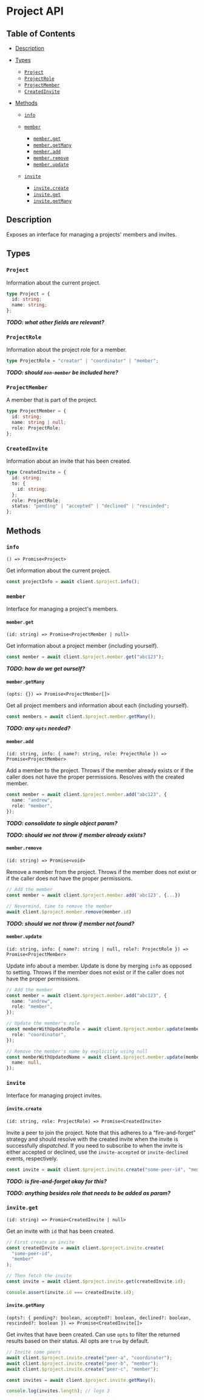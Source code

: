 # Project API

## Table of Contents

- [Description](#description)

- [Types](#types)

  - [`Project`](#project)
  - [`ProjectRole`](#projectrole)
  - [`ProjectMember`](#projectmember)
  - [`CreatedInvite`](#createdinvite)

- [Methods](#methods)

  - [`info`](#info)

  - [`member`](#member)

    - [`member.get`](#memberget)
    - [`member.getMany`](#membergetmany)
    - [`member.add`](#memberadd)
    - [`member.remove`](#memberremove)
    - [`member.update`](#memberupdate)

  - [`invite`](#invite)

    - [`invite.create`](#invitecreate)
    - [`invite.get`](#inviteget)
    - [`invite.getMany`](#invitegetmany`)

## Description

Exposes an interface for managing a projects' members and invites.

## Types

### `Project`

Information about the current project.

```ts
type Project = {
  id: string;
  name: string;
};
```

**_TODO: what other fields are relevant?_**

### `ProjectRole`

Information about the project role for a member.

```ts
type ProjectRole = "creator" | "coordinator" | "member";
```

**_TODO: should `non-member` be included here?_**

### `ProjectMember`

A member that is part of the project.

```ts
type ProjectMember = {
  id: string;
  name: string | null;
  role: ProjectRole;
};
```

### `CreatedInvite`

Information about an invite that has been created.

```ts
type CreatedInvite = {
  id: string;
  to: {
    id: string;
  };
  role: ProjectRole;
  status: "pending" | "accepted" | "declined" | "rescinded";
};
```

## Methods

### `info`

`() => Promise<Project>`

Get information about the current project.

```ts
const projectInfo = await client.$project.info();
```

### `member`

Interface for managing a project's members.

#### `member.get`

`(id: string) => Promise<ProjectMember | null>`

Get information about a project member (including yourself).

```ts
const member = await client.$project.member.get("abc123");
```

**_TODO: how do we get ourself?_**

#### `member.getMany`

`(opts: {}) => Promise<ProjectMember[]>`

Get all project members and information about each (including yourself).

```ts
const members = await client.$project.member.getMany();
```

**_TODO: any `opts` needed?_**

#### `member.add`

`(id: string, info: { name?: string, role: ProjectRole }) => Promise<ProjectMember>`

Add a member to the project. Throws if the member already exists or if the caller does not have the proper permissions. Resolves with the created member.

```ts
const member = await client.$project.member.add("abc123", {
  name: "andrew",
  role: "member",
});
```

**_TODO: consolidate to single object param?_**

**_TODO: should we not throw if member already exists?_**

#### `member.remove`

`(id: string) => Promise<void>`

Remove a member from the project. Throws if the member does not exist or if the caller does not have the proper permissions.

```ts
// Add the member
const member = await client.$project.member.add('abc123', {...})

// Nevermind, time to remove the member
await client.$project.member.remove(member.id)
```

**_TODO: should we not throw if member not found?_**

#### `member.update`

`(id: string, info: { name?: string | null, role?: ProjectRole }) => Promise<ProjectMember>`

Update info about a member. Update is done by merging `info` as opposed to setting. Throws if the member does not exist or if the caller does not have the proper permissions.

```ts
// Add the member
const member = await client.$project.member.add("abc123", {
  name: "andrew",
  role: "member",
});

// Update the member's role
const memberWithUpdatedRole = await client.$project.member.update(member.id, {
  role: "coordinator",
});

// Remove the member's name by explicitly using null
const memberWithUpdatedName = await client.$project.member.update(member.id, {
  name: null,
});
```

### `invite`

Interface for managing project invites.

#### `invite.create`

`(id: string, role: ProjectRole) => Promise<CreatedInvite>`

Invite a peer to join the project. Note that this adheres to a “fire-and-forget” strategy and should resolve with the created invite when the invite is successfully _dispatched_. If you need to subscribe to when the invite is either accepted or declined, use the `invite-accepted` or `invite-declined` events, respectively.

```ts
const invite = await client.$project.invite.create("some-peer-id", "member");
```

**_TODO: is fire-and-forget okay for this?_**

**_TODO: anything besides role that needs to be added as param?_**

### `invite.get`

`(id: string) => Promie<CreatedInvite | null>`

Get an invite with `id` that has been created.

```ts
// First create an invite
const createdInvite = await client.$project.invite.create(
  "some-peer-id",
  "member"
);

// Then fetch the invite
const invite = await client.$project.invite.get(createdInvite.id);

console.assert(invite.id === createdInvite.id);
```

#### `invite.getMany`

`(opts?: { pending?: boolean, accepted?: boolean, declined?: boolean, rescinded?: boolean }) => Promise<CreatedInvite[]>`

Get invites that have been created. Can use `opts` to filter the returned results based on their status. All opts are `true` by default.

```ts
// Invite some peers
await client.$project.invite.create("peer-a", "coordinator");
await client.$project.invite.create("peer-b", "member");
await client.$project.invite.create("peer-c", "member");

const invites = await client.$project.invite.getMany();

console.log(invites.length); // logs 3
```
